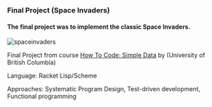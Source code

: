 ### Final Project (Space Invaders)

#### The final project was to implement the classic Space Invaders.

![spaceinvaders](https://user-images.githubusercontent.com/53323195/178005132-b93db02f-13e0-4c4e-a54e-aee2251ef788.gif)


Final Project from course [How To Code: Simple Data](https://www.edx.org/course/how-code-simple-data-ubcx-htc1x) by (University of British Columbia)  

Language: Racket Lisp/Scheme

Approaches: Systematic Program Design, Test-driven development, Functional programming








